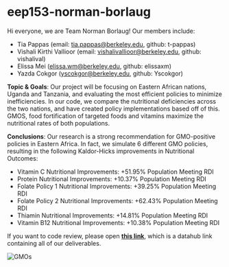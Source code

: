 # eep153-norman-borlaug

Hi everyone, we are Team Norman Borlaug! Our members include:
- Tia Pappas (email: tia.pappas@berkeley.edu, github: t-pappas)
- Vishali Kirthi Vallioor (email: vishalivallioor@berkeley.edu, github: vishalival)
- Elissa Mei (elissa.wm@berkeley.edu, github: elissaxm)
- Yazda Cokgor (yscokgor@berkeley.edu, github: Yscokgor)

**Topic & Goals**: Our project will be focusing on Eastern African nations, Uganda and Tanzania, and evaluating the most efficient policies to minimize inefficiencies. In our code, we compare the nutritional deficiencies across the two nations, and have created policy implementations based off of this. GMOS, food fortification of targeted foods and vitamins maximize the nutritional rates of both populations. 

**Conclusions**: Our research is a strong recommendation for GMO-positive policies in Eastern Africa. In fact, we simulate 6 different GMO policies, resulting in the following Kaldor-Hicks improvements in Nutritional Outcomes:
- Vitamin C Nutritional Improvements: +51.95% Population Meeting RDI
- Protein Nutritional Improvements: +10.37% Population Meeting RDI
- Folate Policy 1 Nutritional Improvements: +39.25% Population Meeting RDI
- Folate Policy 2 Nutritional Improvements: +62.43% Population Meeting RDI
- Thiamin Nutritional Improvements: +14.81% Population Meeting RDI
- Vitamin B12 Nutritional Improvements: +10.38% Population Meeting RDI

If you want to code review, please open [**this link**](https://datahub.berkeley.edu/hub/user-redirect/git-pull?repo=https://github.com/vishalival/eep153-norman-borlaug&urlpath=tree/eep153-norman-borlaug/final_code_9.ipynb), which is a datahub link containing all of our deliverables.

![GMOs](https://images.squarespace-cdn.com/content/v1/59f0e6beace8641044d76e9c/1620157079620-DJXPFFY7VMF7QZ17AP7H/GMO+corn.JPG)
